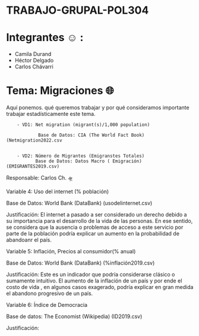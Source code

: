 # TRABAJO-GRUPAL-POL304
# Integrantes :relaxed:	  :
- Camila Durand 
- Héctor Delgado
- Carlos Chávarri

# Tema: Migraciones :globe_with_meridians:

Aquí ponemos. qué queremos trabajar y por qué consideramos importante trabajar estadísticamente este tema.  

                
        
        - VD1: Net migration (migrant(s)/1,000 population)
        
                Base de Datos: CIA (The World Fact Book) (Netmigration2022.csv
                
                
        - VD2: Número de Migrantes (Emigranstes Totales)
               Base de Datos: Datos Macro ( Emigración) (EMIGRANTES2019.csv)   
               
               
        
 Responsable: Carlos Ch. 	:flying_saucer:
 
 Variable 4:  Uso del internet (% población)
 
 Base de Datos: World Bank (DataBank) (usodelinternet.csv)
 
 Justificación:  El internet a pasado a ser considerado un derecho debido a su importancia para el desarrollo de la vida de las personas. En ese sentido, 
 se considera que la ausencia o problemas de acceso a este servicio por parte de la población podría explicar un aumento en la probabilidad de abandoanr 
 el país. 
 
 Variable 5: Inflación, Precios al consumidor(% anual)

Base de Datos: World Bank (DataBank) (%inflación2019.csv)

Justificación: Este es un indicador que podría considerarse clásico o sumamente intuitivo. El aumento de la inflación de un país y por ende el costo de 
vida , en algunos casos exagerado, podría explicar en gran medida el abandono progresivo de un país. 

Variable 6: Índice de Democracia

Base de datos: The Economist (Wikipedia) (ID2019.csv)

Justificación:  


        
